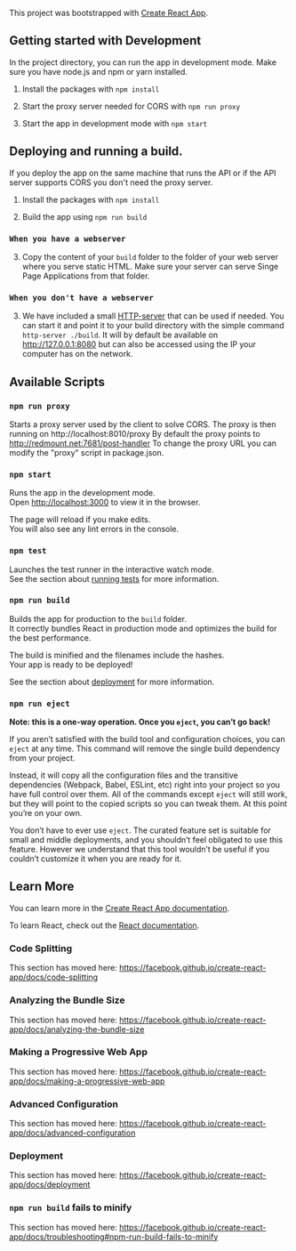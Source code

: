 This project was bootstrapped with [Create React App](https://github.com/facebook/create-react-app).

## Getting started with Development

In the project directory, you can run the app in development mode. Make sure you have node.js and npm or yarn installed.

1. Install the packages with `npm install`

2. Start the proxy server needed for CORS with `npm run proxy`

3. Start the app in development mode with `npm start`

## Deploying and running a build.

If you deploy the app on the same machine that runs the API or if the API server supports CORS you don't need the proxy server.

1. Install the packages with `npm install`

2. Build the app using `npm run build`

### `When you have a webserver`

3. Copy the content of your `build` folder to the folder of your web server where you serve static HTML. Make sure your server can serve Singe Page Applications from that folder.

### `When you don't have a webserver`

3. We have included a small [HTTP-server](https://github.com/http-party/http-server) that can be used if needed. You can start it and point it to your build directory with the simple command `http-server ./build`. It will by default be available on http://127.0.0.1:8080 but can also be accessed using the IP your computer has on the network.

## Available Scripts

### `npm run proxy`

Starts a proxy server used by the client to solve CORS. The proxy is then running on http://localhost:8010/proxy
By default the proxy points to http://redmount.net:7681/post-handler
To change the proxy URL you can modify the "proxy" script in package.json.

### `npm start`

Runs the app in the development mode.<br>
Open [http://localhost:3000](http://localhost:3000) to view it in the browser.

The page will reload if you make edits.<br>
You will also see any lint errors in the console.

### `npm test`

Launches the test runner in the interactive watch mode.<br>
See the section about [running tests](https://facebook.github.io/create-react-app/docs/running-tests) for more information.

### `npm run build`

Builds the app for production to the `build` folder.<br>
It correctly bundles React in production mode and optimizes the build for the best performance.

The build is minified and the filenames include the hashes.<br>
Your app is ready to be deployed!

See the section about [deployment](https://facebook.github.io/create-react-app/docs/deployment) for more information.

### `npm run eject`

**Note: this is a one-way operation. Once you `eject`, you can’t go back!**

If you aren’t satisfied with the build tool and configuration choices, you can `eject` at any time. This command will remove the single build dependency from your project.

Instead, it will copy all the configuration files and the transitive dependencies (Webpack, Babel, ESLint, etc) right into your project so you have full control over them. All of the commands except `eject` will still work, but they will point to the copied scripts so you can tweak them. At this point you’re on your own.

You don’t have to ever use `eject`. The curated feature set is suitable for small and middle deployments, and you shouldn’t feel obligated to use this feature. However we understand that this tool wouldn’t be useful if you couldn’t customize it when you are ready for it.

## Learn More

You can learn more in the [Create React App documentation](https://facebook.github.io/create-react-app/docs/getting-started).

To learn React, check out the [React documentation](https://reactjs.org/).

### Code Splitting

This section has moved here: https://facebook.github.io/create-react-app/docs/code-splitting

### Analyzing the Bundle Size

This section has moved here: https://facebook.github.io/create-react-app/docs/analyzing-the-bundle-size

### Making a Progressive Web App

This section has moved here: https://facebook.github.io/create-react-app/docs/making-a-progressive-web-app

### Advanced Configuration

This section has moved here: https://facebook.github.io/create-react-app/docs/advanced-configuration

### Deployment

This section has moved here: https://facebook.github.io/create-react-app/docs/deployment

### `npm run build` fails to minify

This section has moved here: https://facebook.github.io/create-react-app/docs/troubleshooting#npm-run-build-fails-to-minify
